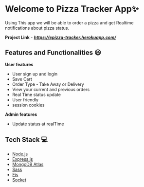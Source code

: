 
# Welcome to Pizza Tracker App✨

Using This app we will be able to order a pizza and get Realtime notifications about pizza status.

**Project Link** - ***https://epizza-tracker.herokuapp.com/***
<br />


## Features and Functionalities 😃
**User features**
 - User sign up and login
 - Save Cart
 - Order Type - Take Away or Delivery
 - View your current and previous orders
 - Real Time status update 
 - User friendly
 - session cookies
 
 **Admin features** 
 
 - Update status at realTime
 



## Tech Stack 💻

 - [Node.js](https://nodejs.org/en/)
 - [Express.js](https://expressjs.com/)
 - [MongoDB Atlas](https://www.mongodb.com/cloud/atlas)
 - [Sass](https://sass-lang.com/documentation/syntax)
 - [Ejs](https://ejs.co/)
 - [Socket](https://socket.io/)



 
 

 




